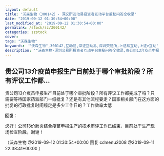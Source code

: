 ```yaml
---
layout: default
title: '沃森生物（300142）- 深交所互动易投资者互动平台董秘问答全收录'
date: "2019-09-12 01:30:54+00:00"
last_modified_at: "2019-09-12 01:30:54+00:00"
permalink: /stock/sz/300142/
categories: szstock
cover: 
tags: "沃森生物"
keywords: '"沃森生物",300142,互动易,深证互动易,深圳交易所,上证易互动,上证e互动'
description: '"沃森生物-深圳交易所投资者互动平台董秘问答全收录,贵公司13介疫苗申报生产目前处于哪个审批阶段？所有评议工作都完成了吗？只需要等待国家药监部门一纸批复？还是有其他流程要走？国家相关部门在这方面的批复的行政批复时间规定是多少工作日的？工作效率太低"'
---
```


## 贵公司13介疫苗申报生产目前处于哪个审批阶段？所有评议工作都...

贵公司13介疫苗申报生产目前处于哪个审批阶段？所有评议工作都完成了吗？只需要等待国家药监部门一纸批复？还是有其他流程要走？国家相关部门在这方面的批复的行政批复时间规定是多少工作日的？工作效率太低

**回复**：

您好！公司13价肺炎结合疫苗申报生产的技术审评工作已结束，目前处于生产现场检查阶段。谢谢！ 

（沃森生物  @2019-09-12 01:30:54+00:00 回复 cdmenu2008  @2019-09-11 22:38:41+00:00 ）

